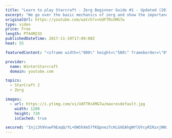 ```yaml
---
title: "Learn to play Starcraft - Zerg Beginner Guide #1 - Updated (2017)"
excerpt: "We go over the basic mechanics of zerg and show the importance of understanding at least some of what your opponent is doing.  This guide is meant for players with an understanding of the objectives of starcraft but without any strong direction or gameplan, especially for each specific race! -- Watch"
originalUrl: https://youtube.com/watch?v=UdFTRsXMG7w
type: video
price: Free
length: PT44M23S
publishedDateTime: 2017-11-19T17:09:08Z
heat: 55

featuredContent: "<iframe width=\"800\" height=\"500\" frameborder=\"0\" src=\"https://www.youtube.com/embed/UdFTRsXMG7w\" allow=\"accelerometer; autoplay; encrypted-media; gyroscope; picture-in-picture\" allowfullscreen></iframe>"

provider:
  name: WinterStarcraft
  domain: youtube.com

topics:
  - StarCraft 2
  - Zerg

images:
  - url: https://i.ytimg.com/vi/UdFTRsXMG7w/maxresdefault.jpg
    width: 1280
    height: 720
    isCached: true

secured: "Inji3h9VuwF9EaqQ/YL+OWShXm57fKQpnezTcHLGXEAhgWYlOYcyRIRzxjNNxVpN2fPi5H6sGxYqvw1Pk17MTsCEgGTJnUWABBzt8JpSFKd3gemOYe/HEUSUjLTaDBpYlZX79qlWGuciMzMlw8SnWPT2eqDA9IEDDYwFRZP9Vu9frKx39LgmDPaPzocNLsY13EJ5Uo63nGeo0SJva2vOO2Y1Sn1tyx5WD3WQ+bU4fjbaYV5L8CqlvruUbEi1w2iBdzmxBNtaiNdHR4i+bp46742mxNfKIqCPoyHdz5J5XYqMIDm6G6F2a0kMCvJP4jYsqP5M16wh6iTTYflFFAovtfnYXkZFHE5PqvkRzUD2A9B+HdS7qe7dKTdshBMSDDkthPEEHPdVEa5Q/pqYOcE0Ir4nu4/rrcYZFk5w03kcZ04FTHrM8HFVBeRGpVQ8zgEW;tgyi8CWwjQ2PkOZan0hd/g=="
---
```


